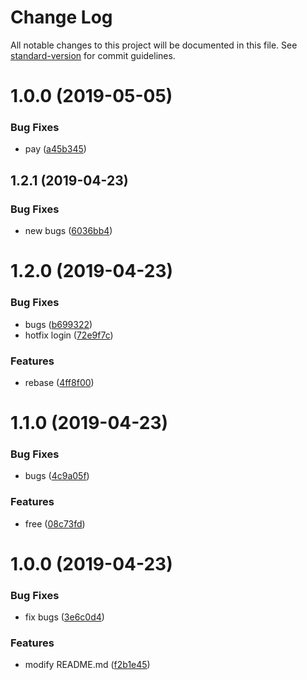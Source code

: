 # Change Log

All notable changes to this project will be documented in this file. See [standard-version](https://github.com/conventional-changelog/standard-version) for commit guidelines.

# 1.0.0 (2019-05-05)


### Bug Fixes

* pay ([a45b345](https://github.com/ricosmall/git-flow/commit/a45b345))



## 1.2.1 (2019-04-23)


### Bug Fixes

* new bugs ([6036bb4](https://github.com/ricosmall/git-flow/commit/6036bb4))



# 1.2.0 (2019-04-23)


### Bug Fixes

* bugs ([b699322](https://github.com/ricosmall/git-flow/commit/b699322))
* hotfix login ([72e9f7c](https://github.com/ricosmall/git-flow/commit/72e9f7c))


### Features

* rebase ([4ff8f00](https://github.com/ricosmall/git-flow/commit/4ff8f00))



# 1.1.0 (2019-04-23)


### Bug Fixes

* bugs ([4c9a05f](https://github.com/ricosmall/git-flow/commit/4c9a05f))


### Features

* free ([08c73fd](https://github.com/ricosmall/git-flow/commit/08c73fd))



# 1.0.0 (2019-04-23)


### Bug Fixes

* fix bugs ([3e6c0d4](https://github.com/ricosmall/git-flow/commit/3e6c0d4))


### Features

* modify README.md ([f2b1e45](https://github.com/ricosmall/git-flow/commit/f2b1e45))
